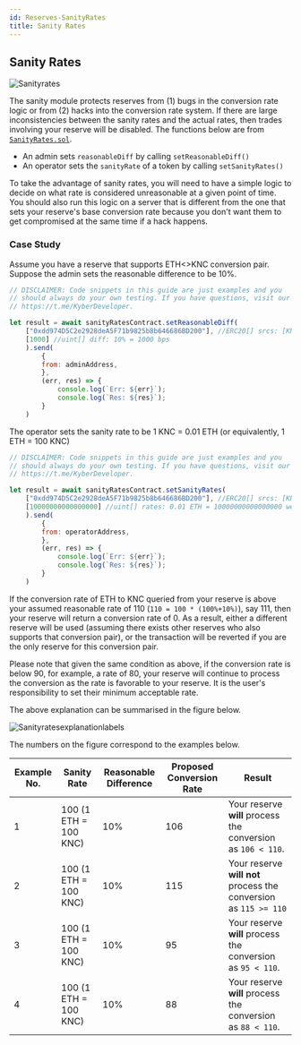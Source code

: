 ```yaml
---
id: Reserves-SanityRates
title: Sanity Rates
---
```

## Sanity Rates
![Sanityrates](/uploads/sanityrates.png "Sanityrates")

The sanity module protects reserves from (1) bugs in the conversion rate logic or from (2) hacks into the conversion rate system. If there are large inconsistencies between the sanity rates and the actual rates, then trades involving your reserve will be disabled. The functions below are from [`SanityRates.sol`](api_abi-sanityrates.md).

* An admin sets `reasonableDiff` by calling `setReasonableDiff()`
* An operator sets the `sanityRate` of a token by calling `setSanityRates()`

To take the advantage of sanity rates, you will need to have a simple logic to decide on what rate is considered unreasonable at a given point of time. You should also run this logic on a server that is different from the one that sets your reserve's base conversion rate because you don't want them to get compromised at the same time if a hack happens.

### Case Study

Assume you have a reserve that supports ETH<>KNC conversion pair. Suppose the admin sets the reasonable difference to be 10%.
```js
// DISCLAIMER: Code snippets in this guide are just examples and you
// should always do your own testing. If you have questions, visit our
// https://t.me/KyberDeveloper.

let result = await sanityRatesContract.setReasonableDiff(
	["0xdd974D5C2e2928deA5F71b9825b8b646686BD200"], //ERC20[] srcs: [KNC token]
	[1000] //uint[] diff: 10% = 1000 bps
	).send(
		{
		from: adminAddress,
		},
		(err, res) => {
			console.log(`Err: ${err}`);
			console.log(`Res: ${res}`);
		}
	)
```

The operator sets the sanity rate to be 1 KNC = 0.01 ETH (or equivalently, 1 ETH = 100 KNC)
```js
// DISCLAIMER: Code snippets in this guide are just examples and you
// should always do your own testing. If you have questions, visit our
// https://t.me/KyberDeveloper.

let result = await sanityRatesContract.setSanityRates(
	["0xdd974D5C2e2928deA5F71b9825b8b646686BD200"], //ERC20[] srcs: [KNC token]
	[10000000000000000] //uint[] rates: 0.01 ETH = 10000000000000000 wei
	).send(
		{
		from: operatorAddress,
		},
		(err, res) => {
			console.log(`Err: ${err}`);
			console.log(`Res: ${res}`);
		}
	)
```

If the conversion rate of ETH to KNC queried from your reserve is above your assumed reasonable rate of 110 (`110 = 100 * (100%+10%)`), say 111, then your reserve will return a conversion rate of 0. As a result, either a different reserve will be used (assuming there exists other reserves who also supports that conversion pair), or the transaction will be reverted if you are the only reserve for this conversion pair.

Please note that given the same condition as above, if the conversion rate is below 90, for example, a rate of 80, your reserve will continue to process the conversion as the rate is favorable to your reserve. It is the user's responsibility to set their minimum acceptable rate.

The above explanation can be summarised in the figure below.

![Sanityratesexplanationlabels](/uploads/sanityratesexplanationlabels.jpg "Sanityratesexplanationlabels")

The numbers on the figure correspond to the examples below.

| Example No. | Sanity Rate | Reasonable Difference | Proposed Conversion Rate | Result |
| ---------- | ---------- | ---------- | ---------- | ---------- |
| 1          | 100 (1 ETH = 100 KNC) | 10% | 106 | Your reserve **will** process the conversion as `106 < 110`. <br>
| 2          | 100 (1 ETH = 100 KNC) | 10% | 115 | Your reserve **will not** process the conversion as `115 >= 110` <br>
| 3          | 100 (1 ETH = 100 KNC) | 10% | 95 | Your reserve **will** process the conversion as `95 < 110`. <br>
| 4          | 100 (1 ETH = 100 KNC) | 10% | 88 | Your reserve **will** process the conversion as `88 < 110`. <br>
